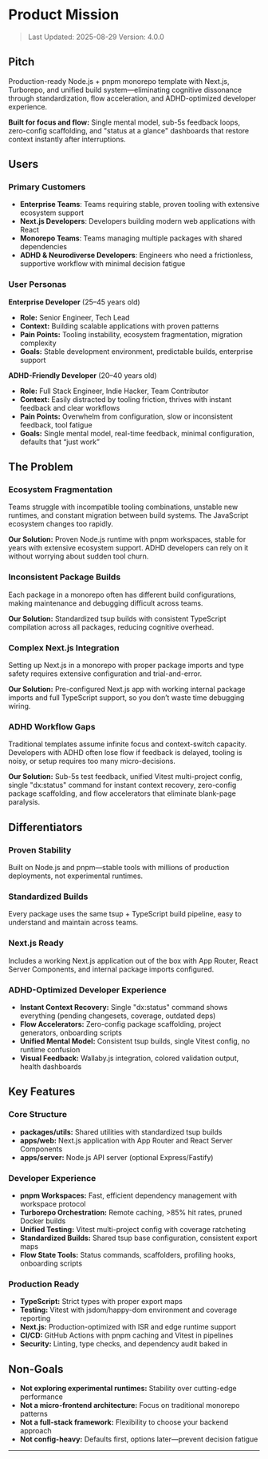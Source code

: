 # Product Mission

> Last Updated: 2025-08-29 Version: 4.0.0

## Pitch

Production-ready Node.js + pnpm monorepo template with Next.js, Turborepo, and
unified build system—eliminating cognitive dissonance through standardization,
flow acceleration, and ADHD-optimized developer experience.

**Built for focus and flow:** Single mental model, sub-5s feedback loops,
zero-config scaffolding, and "status at a glance" dashboards that restore
context instantly after interruptions.

## Users

### Primary Customers

- **Enterprise Teams**: Teams requiring stable, proven tooling with extensive
  ecosystem support
- **Next.js Developers**: Developers building modern web applications with React
- **Monorepo Teams**: Teams managing multiple packages with shared dependencies
- **ADHD & Neurodiverse Developers**: Engineers who need a frictionless,
  supportive workflow with minimal decision fatigue

### User Personas

**Enterprise Developer** (25–45 years old)

- **Role:** Senior Engineer, Tech Lead
- **Context:** Building scalable applications with proven patterns
- **Pain Points:** Tooling instability, ecosystem fragmentation, migration
  complexity
- **Goals:** Stable development environment, predictable builds, enterprise
  support

**ADHD-Friendly Developer** (20–40 years old)

- **Role:** Full Stack Engineer, Indie Hacker, Team Contributor
- **Context:** Easily distracted by tooling friction, thrives with instant
  feedback and clear workflows
- **Pain Points:** Overwhelm from configuration, slow or inconsistent feedback,
  tool fatigue
- **Goals:** Single mental model, real-time feedback, minimal configuration,
  defaults that “just work”

## The Problem

### Ecosystem Fragmentation

Teams struggle with incompatible tooling combinations, unstable new runtimes,
and constant migration between build systems. The JavaScript ecosystem changes
too rapidly.

**Our Solution:** Proven Node.js runtime with pnpm workspaces, stable for years
with extensive ecosystem support. ADHD developers can rely on it without
worrying about sudden tool churn.

### Inconsistent Package Builds

Each package in a monorepo often has different build configurations, making
maintenance and debugging difficult across teams.

**Our Solution:** Standardized tsup builds with consistent TypeScript
compilation across all packages, reducing cognitive overhead.

### Complex Next.js Integration

Setting up Next.js in a monorepo with proper package imports and type safety
requires extensive configuration and trial-and-error.

**Our Solution:** Pre-configured Next.js app with working internal package
imports and full TypeScript support, so you don’t waste time debugging wiring.

### ADHD Workflow Gaps

Traditional templates assume infinite focus and context-switch capacity.
Developers with ADHD often lose flow if feedback is delayed, tooling is noisy,
or setup requires too many micro-decisions.

**Our Solution:** Sub-5s test feedback, unified Vitest multi-project config,
single "dx:status" command for instant context recovery, zero-config package
scaffolding, and flow accelerators that eliminate blank-page paralysis.

## Differentiators

### Proven Stability

Built on Node.js and pnpm—stable tools with millions of production deployments,
not experimental runtimes.

### Standardized Builds

Every package uses the same tsup + TypeScript build pipeline, easy to understand
and maintain across teams.

### Next.js Ready

Includes a working Next.js application out of the box with App Router, React
Server Components, and internal package imports configured.

### ADHD-Optimized Developer Experience

- **Instant Context Recovery:** Single "dx:status" command shows everything
  (pending changesets, coverage, outdated deps)
- **Flow Accelerators:** Zero-config package scaffolding, project generators,
  onboarding scripts
- **Unified Mental Model:** Consistent tsup builds, single Vitest config, no
  runtime confusion
- **Visual Feedback:** Wallaby.js integration, colored validation output, health
  dashboards

## Key Features

### Core Structure

- **packages/utils:** Shared utilities with standardized tsup builds
- **apps/web:** Next.js application with App Router and React Server Components
- **apps/server:** Node.js API server (optional Express/Fastify)

### Developer Experience

- **pnpm Workspaces:** Fast, efficient dependency management with workspace
  protocol
- **Turborepo Orchestration:** Remote caching, >85% hit rates, pruned Docker
  builds
- **Unified Testing:** Vitest multi-project config with coverage ratcheting
- **Standardized Builds:** Shared tsup base configuration, consistent export
  maps
- **Flow State Tools:** Status commands, scaffolders, profiling hooks,
  onboarding scripts

### Production Ready

- **TypeScript:** Strict types with proper export maps
- **Testing:** Vitest with jsdom/happy-dom environment and coverage reporting
- **Next.js:** Production-optimized with ISR and edge runtime support
- **CI/CD:** GitHub Actions with pnpm caching and Vitest in pipelines
- **Security:** Linting, type checks, and dependency audit baked in

## Non-Goals

- **Not exploring experimental runtimes:** Stability over cutting-edge
  performance
- **Not a micro-frontend architecture:** Focus on traditional monorepo patterns
- **Not a full-stack framework:** Flexibility to choose your backend approach
- **Not config-heavy:** Defaults first, options later—prevent decision fatigue

---
